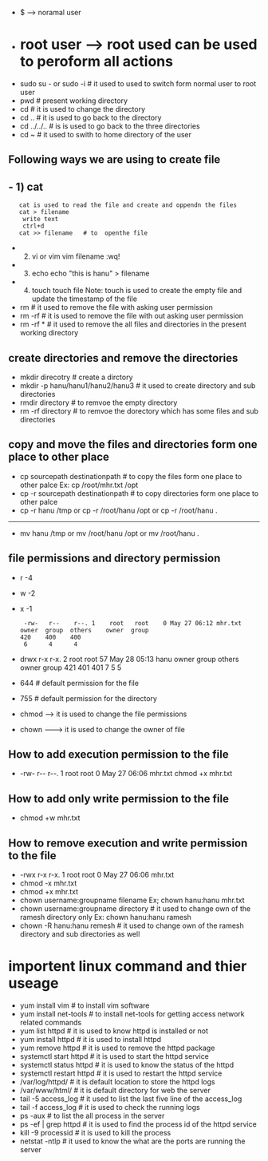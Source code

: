 - $ --> noramal user
- # root user --> root used can be used to peroform all actions
- sudo su - or sudo -i  # it used to used to switch form normal user to root user
- pwd # present working directory
- cd  # it is used to change the directory
- cd .. # it is used to go back to the directory
- cd ../../.. # is is used to go back to the three directories
- cd ~  # it used to swith to home directory of the user
## Following ways we are using to create file
## - 1) cat 
       cat is used to read the file and create and oppendn the files
       cat > filename
        write text
        ctrl+d
       cat >> filename   # to  openthe file
   - 2) vi or vim
       vim filename
       :wq!
   - 3) echo 
       echo "this is hanu" > filename
   - 4) touch 
       touch file
      Note: touch is used to create the empty file and update the timestamp of the file
- rm   # it used to remove the file with asking user permission
- rm -rf # it is used to remove the file with out asking user permission
- rm -rf *   # it used to remove the all files and directories in the present working directory

## create directories and remove the directories

- mkdir direcotry  # create a dirctory
- mkdir -p hanu/hanu1/hanu2/hanu3  # it used to create directory and sub directories
- rmdir directory  # to remvoe the empty directory
- rm -rf directory # to remvoe the dorectory which has some files and sub directories

## copy and move the files and directories form one place to other place
- cp sourcepath destinationpath  # to copy the files form one place to other palce
  Ex: cp /root/mhr.txt /opt
- cp -r  sourcepath destinationpath   # to copy directories form one place to other palce
- cp -r hanu /tmp
  or
  cp -r /root/hanu /opt
  or
  cp -r /root/hanu .

---
- mv hanu /tmp
  or
  mv /root/hanu /opt
  or
  mv /root/hanu .

## file permissions and directory permission
- r -4
- w -2
- x -1
 
  ```
   -rw-   r--    r--. 1    root   root    0 May 27 06:12 mhr.txt
  owner  group  others    owner  group 
  420    400    400
   6      4      4 
  ```


- drwx   r-x    r-x. 2     root root 57 May 28 05:13 hanu
  owner  group   others     owner  group 
  421    401     401
   7     5       5
- 644 # default permission for the file
- 755 # default permission for the directory
- chmod  --> it is used to change the file permissions
- chown  ---> it is used to change the owner of file

 ## How to add execution permission to the file
- -rw-  r--  r--. 1 root root 0 May 27 06:06 mhr.txt
  chmod +x mhr.txt
## How to add only write  permission to the file
- chmod +w mhr.txt

## How to remove execution and write  permission to the file
- -rwx  r-x r-x. 1 root root 0 May 27 06:06 mhr.txt
- chmod -x mhr.txt
- chmod +x mhr.txt
- chown username:groupname filename
  Ex; chown hanu:hanu  mhr.txt
- chown username:groupname  directory   # it used to change own of the ramesh directory only
  Ex: chown hanu:hanu  ramesh
- chown -R hanu:hanu remesh  #  it used to change own of the ramesh directory and sub directories as well

# importent linux command and thier useage
 -  yum install vim   # to install vim software
 -  yum install net-tools # to install net-tools for getting access network related commands
 -  yum list httpd  # it is used to know httpd is installed or not
 -  yum install httpd # it is used to install httpd 
 -  yum remove httpd # it is used to remove the httpd package
 -  systemctl start httpd  # it is used to start the httpd service
 -  systemctl status httpd  # it is used to know the status of the httpd
 -  systemctl restart httpd  # it is used to restart the httpd service
 -  /var/log/httpd/  # it is default location to store the httpd logs
 -  /var/www/html/ # it is default directory for web the server
 -  tail -5 access_log  # it used to list the last five line of the access_log
 -  tail -f access_log  # it is used to check the running logs
 -  ps -aux  # to list the all process in the server
 -  ps -ef | grep httpd  # it is used to find the process id of the httpd service
 -  kill -9 processid  # it is used to kill the process
 -  netstat -ntlp  # it used to know the what are the ports are running the server




